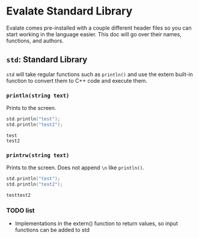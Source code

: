 # Evalate Standard Library

Evalate comes pre-installed with a couple different header files so you can start working in the language easier. This doc will go over their names, functions, and authors.

## ``std``: Standard Library
``std`` will take regular functions such as ``println()`` and use the extern built-in function to convert them to C++ code and execute them.

### ``println(string text)``
Prints to the screen.
```cpp
std.println("test");
std.println("test2");
```
```
test
test2
```

### ``printrw(string text)``
Prints to the screen. Does not append ``\n`` like ``println()``.
```cpp
std.println("test");
std.println("test2");
```

```
testtest2
```

### TODO list
- Implementations in the extern() function to return values, so input functions can be added to std